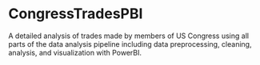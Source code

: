 # CongressTradesPBI
A detailed analysis of trades made by members of US Congress using all parts of the data analysis pipeline including data preprocessing, cleaning, analysis, and visualization with PowerBI.
